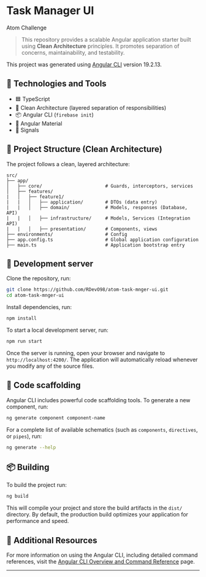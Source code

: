 # Task Manager UI

Atom Challenge

> This repository provides a scalable Angular application starter built using **Clean Architecture** principles. It promotes separation of concerns, maintainability, and testability.

This project was generated using [Angular CLI](https://github.com/angular/angular-cli) version 19.2.13.

## 🚀 Technologies and Tools

- 🟦 TypeScript
- 🧱 Clean Architecture (layered separation of responsibilities)
- 📦 Angular CLI (`firebase init`)
- 🎨 Angular Material
- 🚦 Signals

## 🧱 Project Structure (Clean Architecture)

The project follows a clean, layered architecture:

```
src/
├── app/
│   ├── core/                       # Guards, interceptors, services
│   ├── features/
|   │   ├── feature1/
|   |   │   ├── application/        # DTOs (data entry)
|   |   │   ├── domain/             # Models, responses (Database, API)
|   |   │   ├── infrastructure/     # Models, Services (Integration API)
|   |   │   ├── presentation/       # Components, views
├── environments/                   # Config
├── app.config.ts                   # Global application configuration
├── main.ts                         # Application bootstrap entry
```

## 🔧 Development server

Clone the repository, run:

```bash
git clone https://github.com/RDevO98/atom-task-mnger-ui.git
cd atom-task-mnger-ui
```

Install dependencies, run:

```bash
npm install
```

To start a local development server, run:

```bash
npm run start
```

Once the server is running, open your browser and navigate to `http://localhost:4200/`. The application will automatically reload whenever you modify any of the source files.

## 📂 Code scaffolding

Angular CLI includes powerful code scaffolding tools. To generate a new component, run:

```bash
ng generate component component-name
```

For a complete list of available schematics (such as `components`, `directives`, or `pipes`), run:

```bash
ng generate --help
```

## 📦 Building

To build the project run:

```bash
ng build
```

This will compile your project and store the build artifacts in the `dist/` directory. By default, the production build optimizes your application for performance and speed.

## 📌 Additional Resources

For more information on using the Angular CLI, including detailed command references, visit the [Angular CLI Overview and Command Reference](https://angular.dev/tools/cli) page.

---
